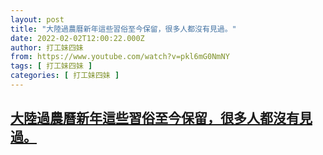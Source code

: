 ```yaml
---
layout: post
title: "大陸過農曆新年這些習俗至今保留，很多人都沒有見過。"
date: 2022-02-02T12:00:22.000Z
author: 打工妹四妹
from: https://www.youtube.com/watch?v=pkl6mG0NmNY
tags: [ 打工妹四妹 ]
categories: [ 打工妹四妹 ]
---
```

<!--1643803222000-->
[大陸過農曆新年這些習俗至今保留，很多人都沒有見過。](https://www.youtube.com/watch?v=pkl6mG0NmNY)
------

<div>

</div>
